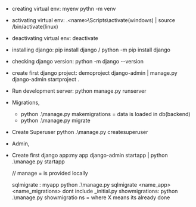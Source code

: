 - creating virtual env: myenv
    pythn -m venv <name>

- activating virtual env: 
    .\<name>\Scripts\activate(windows) | source <name>/bin/activate(linux)


- deactivating virtual env: 
    deactivate

- installing django: 
    pip install django / python -m pip install django

- checking django version:
     python -m django --version

- create first django project: demoproject
    django-admin | manage.py
    django-admin startproject <name> .

- Run development server:
    python manage.py runserver

- Migrations, 
    - python .\manage.py makemigrations = data is loaded in db(backend)
    - python .\manage.py migrate

- Create Superuser
    python .\manage.py createsuperuser
- Admin, 


- Create first django app:my app
    django-admin startapp <name> | python .\manage.py startapp <name>

    // manage = is provided locally

    sqlmigrate : myapp
        python .\manage.py sqlmigrate <name_app> <name_migrations> dont include _initial.py
    showmigrations:
    python .\manage.py showmigratio
ns  = where X means its already done
